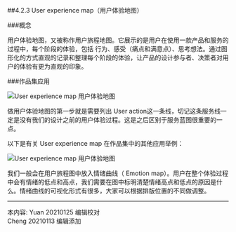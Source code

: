
##4.2.3 User experience map（用户体验地图）

###概念

用户体验地图，又被称作用户旅程地图。它展示的是用户在使用一款产品和服务的过程中，每个阶段的体验，包括 行为、感受（痛点和满意点）、思考想法。通过图形化的方式直观的记录和整理每个阶段的体验，让产品的设计参与者、决策者对用户的体验有更为直观的印象。


###作品集应用

![ User experience map 用户体验地图 ](http://kitpic.makebi.net/2021/social_05.jpg)

做用户体验地图的第一步就是需要列出 User action这一条线，切记这条服务线一定是没有我们的设计之前的用户体验过程。这是之后区别于服务蓝图很重要的一点。


以下是有关 User experience map 在作品集中的其他应用举例：  

![ User experience map 用户体验地图 ](http://kitpic.makebi.net/2021/social_06.jpg)

我们一般会在用户旅程图中放入情绪曲线（ Emotion map）。用户在整个体验过程中会有情绪的低点和高点，我们需要在图中标明清楚情绪高点和低点的原因是什么。情绪曲线的可视化形式有很多，大家可以根据排版位置的不同做调整。


---
本内容:
Yuan 20210125 编辑校对  
Cheng 20210113 编辑添加
